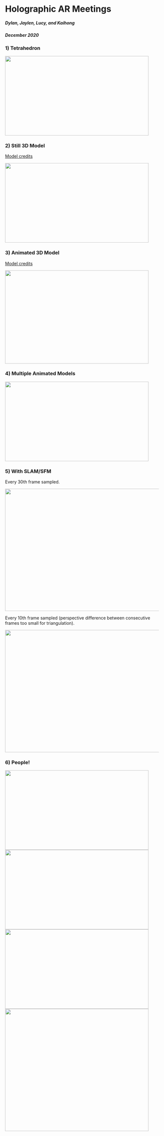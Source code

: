# Holographic AR Meetings
##### Dylan, Jaylen, Lucy, and Kaihong
##### December 2020

### 1) Tetrahedron
<img src = "https://github.com/lliu12/holomeetings/blob/main/gifs/compressed_pyramid.gif?raw=true" width="470" height="260"/>

### 2) Still 3D Model

[Model credits](https://sketchfab.com/3d-models/proportional-low-poly-man-free-download-0bfd0e2b49a348a4b64b20cc8196e3b3)

<img src = "https://github.com/lliu12/holomeetings/blob/main/gifs/compressed_lowpolyman.gif?raw=true" width="470" height="260"/>

### 3) Animated 3D Model

[Model credits](https://sketchfab.com/3d-models/day-13-arctic-fox-8a65fab5402d473c8fff58ad7d8d7ab4)

<img src= "https://github.com/lliu12/holomeetings/blob/main/gifs/compressed_single_fox.gif?raw=true" width="470" height="305"/>

### 4) Multiple Animated Models
<img src = "https://github.com/lliu12/holomeetings/blob/main/gifs/compressed_four_foxes.gif?raw=true" width="470" height="260" />


### 5) With SLAM/SFM
Every 30th frame sampled.

<img src = "https://github.com/lliu12/holomeetings/blob/main/gifs/compressed_fish_pyramid_every30.gif?raw=true" width="600" height="400" />

Every 10th frame sampled (perspective difference between consecutive frames too small for triangulation).

<img src = "https://github.com/lliu12/holomeetings/blob/main/gifs/compressed_fish_pyramid_every10.gif?raw=true" width="600" height="400" />

### 6) People!
<img src = "https://github.com/lliu12/holomeetings/blob/main/gifs/compressed_dylanwave.gif?raw=true" width="470" height="260" />

<img src = "https://github.com/lliu12/holomeetings/blob/main/gifs/compressed_dylandance.gif?raw=true" width="470" height="260" />

<img src = "https://github.com/lliu12/holomeetings/blob/main/gifs/compressed_lucydance.gif?raw=true" width="470" height="260" />

<img src = "https://github.com/lliu12/holomeetings/blob/main/gifs/compressed_four_people.gif?raw=true" width="470" height="400" />





